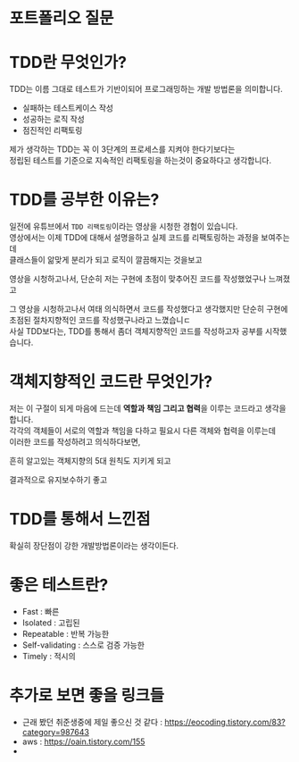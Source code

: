 # 포트폴리오 질문 

# TDD란 무엇인가?  
  
TDD는 이름 그대로 테스트가 기반이되어 프로그래밍하는 개발 방법론을 의미합니다.   
      
* 실패하는 테스트케이스 작성    
* 성공하는 로직 작성    
* 점진적인 리팩토링   
             
제가 생각하는 TDD는 꼭 이 3단계의 프로세스를 지켜야 한다기보다는         
정립된 테스트를 기준으로 지속적인 리팩토링을 하는것이 중요하다고 생각합니다.          

# TDD를 공부한 이유는?   
                 
일전에 유튜브에서 `TDD 리팩토링`이라는 영상을 시청한 경험이 있습니다.                    
영상에서는 이제 TDD에 대해서 설명을하고 실제 코드를 리팩토링하는 과정을 보여주는데           
클래스들이 앎맞게 분리가 되고 로직이 깔끔해지는 것을보고   

영상을 시청하고나서, 단순히 저는 구현에 초점이 맞추어진 코드를 작성했었구나 느껴졌고    

그 영상을 시청하고나서 여태 의식하면서 코드를 작성했다고 생각했지만 단순히 구현에 초점된 절차지향적인 코드를 작성했구나라고 느꼈습니ㄷ  
사실 TDD보다는, TDD를 통해서 좀더 객체지향적인 코드를 작성하고자 공부를 시작했습니다.         


# 객체지향적인 코드란 무엇인가?   
    
저는 이 구절이 되게 마음에 드는데 **역할과 책임 그리고 협력**을 이루는 코드라고 생각을합니다.                
각각의 객체들이 서로의 역할과 책임을 다하고 필요시 다른 객체와 협력을 이루는데                  
이러한 코드를 작성하려고 의식하다보면, 

흔히 알고있는 객체지향의 5대 원칙도 지키게 되고         

결과적으로 유지보수하기 좋고 






# TDD를 통해서 느낀점  

확실히 장단점이 강한 개발방법론이라는 생각이든다.     




# 좋은 테스트란?  


 
 
* Fast : 빠른
* Isolated : 고립된
* Repeatable : 반복 가능한
* Self-validating : 스스로 검증 가능한
* Timely : 적시의   



# 추가로 보면 좋을 링크들 

* 근래 봤던 취준생중에 제일 좋으신 것 같다 : https://eocoding.tistory.com/83?category=987643
* aws : https://oain.tistory.com/155
* 

